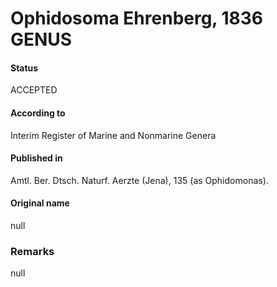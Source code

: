 # Ophidosoma Ehrenberg, 1836 GENUS

#### Status
ACCEPTED

#### According to
Interim Register of Marine and Nonmarine Genera

#### Published in
Amtl. Ber. Dtsch. Naturf. Aerzte (Jena), 135 (as Ophidomonas).

#### Original name
null

### Remarks
null